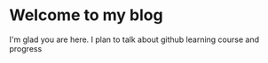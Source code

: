 # Welcome to my blog

I'm glad you are here. I plan to talk about github learning course and progress
